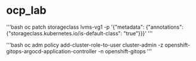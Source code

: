 # ocp_lab

'''bash
oc patch storageclass lvms-vg1 -p '{"metadata": {"annotations": {"storageclass.kubernetes.io/is-default-class": "true"}}}'
'''

'''bash
oc adm policy add-cluster-role-to-user cluster-admin -z openshift-gitops-argocd-application-controller -n openshift-gitops
'''

